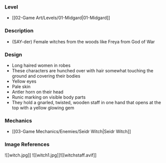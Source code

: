 ### Level
- [[02-Game Art/Levels/01-Midgard|01-Midgard]]
### Description
- (SAY-der) Female witches from the woods like Freya from God of War
### Design
- Long haired women in robes
- These characters are hunched over with hair somewhat touching the ground and covering their bodies
- Yellow eyes
- Pale skin
- Antler horn on their head
- Runic marking on visible body parts
- They hold a gnarled, twisted, wooden staff in one hand that opens at the top with a yellow glowing gem
### Mechanics
- [[03-Game Mechanics/Enemies/Seidr Witch|Seidr Witch]]
### Image References
![[witch.jpg]]
![[witch1.jpg]]![[witchstaff.avif]]